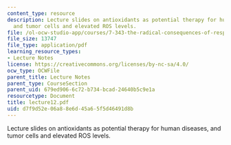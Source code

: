 ```yaml
---
content_type: resource
description: Lecture slides on antioxidants as potential therapy for human diseases,
  and tumor cells and elevated ROS levels.
file: /ol-ocw-studio-app/courses/7-343-the-radical-consequences-of-respiration-reactive-oxygen-species-in-aging-and-disease-fall-2007/d7f9d52e06a88e6d45a65f5d46491d8b_lecture12.pdf
file_size: 13747
file_type: application/pdf
learning_resource_types:
- Lecture Notes
license: https://creativecommons.org/licenses/by-nc-sa/4.0/
ocw_type: OCWFile
parent_title: Lecture Notes
parent_type: CourseSection
parent_uid: 679ed906-6c72-b734-bcad-24640b5c9e1a
resourcetype: Document
title: lecture12.pdf
uid: d7f9d52e-06a8-8e6d-45a6-5f5d46491d8b
---
```

Lecture slides on antioxidants as potential therapy for human diseases, and tumor cells and elevated ROS levels.